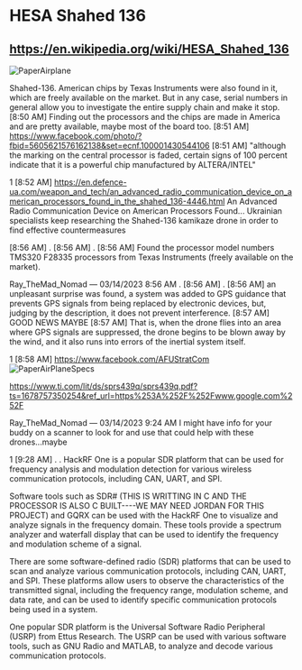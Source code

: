
<h1>HESA Shahed 136</h1>

## https://en.wikipedia.org/wiki/HESA_Shahed_136
<p>
  
![PaperAirplane](https://github.com/TreadSoftly/Projects/assets/121847455/12b9aa6f-d363-4534-b369-22461f39b710)
</p>




Shahed-136. American chips by Texas Instruments were also found in it, which are freely available on the market. But in any case, serial numbers in general allow you to investigate the entire supply chain and make it stop.
[8:50 AM]
Finding out the processors and the chips are made in America and are pretty available, maybe most of the board too.
[8:51 AM]
https://www.facebook.com/photo/?fbid=5605621576162138&set=ecnf.100001430544106
[8:51 AM]
"although the marking on the central processor is faded, certain signs of 100 percent indicate that it is a powerful chip manufactured by ALTERA/INTEL"

1
[8:52 AM]
https://en.defence-ua.com/weapon_and_tech/an_advanced_radio_communication_device_on_american_processors_found_in_the_shahed_136-4446.html
An Advanced Radio Communication Device on American Processors Found...
Ukrainian specialists keep researching the Shahed-136 kamikaze drone in order to find effective countermeasures

[8:56 AM]
.
[8:56 AM]
.
[8:56 AM]
Found the processor model numbers TMS320 F28335 processors from Texas Instruments (freely available on the market).

Ray_TheMad_Nomad — 03/14/2023 8:56 AM
.
[8:56 AM]
.
[8:56 AM]
an unpleasant surprise was found, a system was added to GPS guidance that prevents GPS signals from being replaced by electronic devices, but, judging by the description, it does not prevent interference.
[8:57 AM]
GOOD NEWS MAYBE
[8:57 AM]
That is, when the drone flies into an area where GPS signals are suppressed, the drone begins to be blown away by the wind, and it also runs into errors of the inertial system itself.

1
[8:58 AM]
https://www.facebook.com/AFUStratCom
![PaperAirPlaneSpecs](https://github.com/TreadSoftly/Projects/assets/121847455/d2196f8f-401c-4e62-903e-dbf04c436328)




https://www.ti.com/lit/ds/sprs439q/sprs439q.pdf?ts=1678757350254&ref_url=https%253A%252F%252Fwww.google.com%252F

Ray_TheMad_Nomad — 03/14/2023 9:24 AM
I might have info for your buddy on a scanner to look for and use that could help with these drones...maybe

1
[9:28 AM]
.
.
HackRF One is a popular SDR platform that can be used for frequency analysis and modulation detection for various wireless communication protocols, including CAN, UART, and SPI.

Software tools such as SDR# (THIS IS WRITTING IN C AND THE PROCESSOR IS ALSO C BUILT----WE MAY NEED JORDAN FOR THIS PROJECT) and GQRX can be used with the HackRF One to visualize and analyze signals in the frequency domain. These tools provide a spectrum analyzer and waterfall display that can be used to identify the frequency and modulation scheme of a signal.

There are some software-defined radio (SDR) platforms that can be used to scan and analyze various communication protocols, including CAN, UART, and SPI. These platforms allow users to observe the characteristics of the transmitted signal, including the frequency range, modulation scheme, and data rate, and can be used to identify specific communication protocols being used in a system.

One popular SDR platform is the Universal Software Radio Peripheral (USRP) from Ettus Research. The USRP can be used with various software tools, such as GNU Radio and MATLAB, to analyze and decode various communication protocols.

